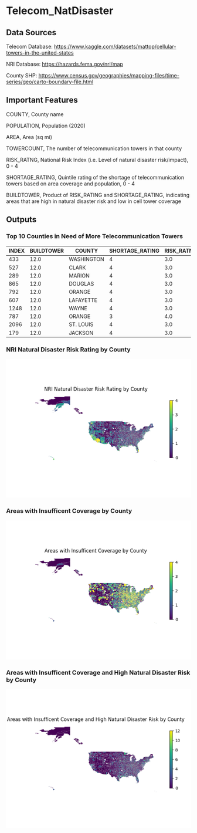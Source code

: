 # Telecom_NatDisaster

## Data Sources

Telecom Database: https://www.kaggle.com/datasets/mattop/cellular-towers-in-the-united-states

NRI Database: https://hazards.fema.gov/nri/map

County SHP: https://www.census.gov/geographies/mapping-files/time-series/geo/carto-boundary-file.html

## Important Features

COUNTY, County name

POPULATION, Population (2020)

AREA, Area (sq mi)

TOWERCOUNT, The number of telecommunication towers in that county

RISK_RATNG, National Risk Index (i.e. Level of natural disaster risk/impact), 0 - 4

SHORTAGE_RATING, Quintile rating of the shortage of telecommunication towers based on area coverage and population, 0 - 4

BUILDTOWER, Product of RISK_RATING and SHORTAGE_RATING, indicating areas that are high in natural disaster risk and low in cell tower coverage

## Outputs

### Top 10 Counties in Need of More Telecommunication Towers
| INDEX |      BUILDTOWER |     COUNTY |  SHORTAGE_RATING | RISK_RATNG|
|------|--------|------|-----|-----|
|433     |    12.0 | WASHINGTON       |         4       |  3.0|
|527    |     12.0 |      CLARK       |         4        | 3.0|
|289   |      12.0  |    MARION       |         4        | 3.0|
|865  |       12.0 |    DOUGLAS       |         4        | 3.0|
|792       |  12.0  |    ORANGE       |         4        | 3.0|
|607      |   12.0  | LAFAYETTE           |     4        | 3.0|
|1248    |    12.0  |     WAYNE          |      4        | 3.0|
|787       |  12.0  |    ORANGE         |       3        | 4.0|
|2096     |   12.0  | ST. LOUIS        |        4       |  3.0|
|179     |    12.0    | JACKSON       |         4         |3.0|

### NRI Natural Disaster Risk Rating by County
![NRI Natural Disaster Risk Rating by County](visualizations/RiskRating.png)

### Areas with Insufficent Coverage by County
![Areas with Insufficent Coverage by County](visualizations/CellTowerShortage.png)

### Areas with Insufficent Coverage and High Natural Disaster Risk by County
![Areas with Insufficent Coverage and High Natural Disaster Risk by County](visualizations/BUILDTOWERSHERE.png)